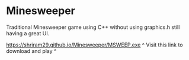 # Minesweeper
Traditional Minesweeper game using C++ without using graphics.h still having a great UI.


https://shriram29.github.io/Minesweeper/MSWEEP.exe
    ^ Visit this link to download and play ^
